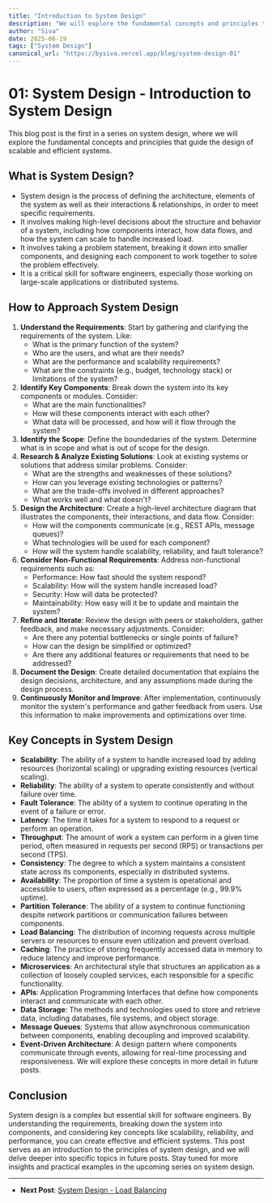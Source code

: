 ```yaml
---
title: "Introduction to System Design"
description: "We will explore the fundamental concepts and principles that guide the design of scalable and efficient systems."
author: "Siva"
date: 2025-06-19
tags: ["System Design"]
canonical_url: "https://bysiva.vercel.app/blog/system-design-01"
---
```


# 01: System Design - Introduction to System Design
This blog post is the first in a series on system design, where we will explore the fundamental concepts and principles that guide the design of scalable and efficient systems.

## What is System Design?
- System design is the process of defining the architecture, elements of the system as well as their interactions & relationships, in order to meet specific requirements.
- It involves making high-level decisions about the structure and behavior of a system, including how components interact, how data flows, and how the system can scale to handle increased load.
- It involves taking a problem statement, breaking it down into smaller components, and designing each component to work together to solve the problem effectively.
- It is a critical skill for software engineers, especially those working on large-scale applications or distributed systems.

## How to Approach System Design
1. **Understand the Requirements**: Start by gathering and clarifying the requirements of the system. Like:
    - What is the primary function of the system?
    - Who are the users, and what are their needs?
    - What are the performance and scalability requirements?
    - What are the constraints (e.g., budget, technology stack) or limitations of the system?
2. **Identify Key Components**: Break down the system into its key components or modules. Consider:
    - What are the main functionalities?
    - How will these components interact with each other?
    - What data will be processed, and how will it flow through the system?
3. **Identify the Scope**: Define the boundedaries of the system. Determine what is in scope and what is out of scope for the design.
4. **Research & Analyze Existing Solutions**: Look at existing systems or solutions that address similar problems. Consider:
    - What are the strengths and weaknesses of these solutions?
    - How can you leverage existing technologies or patterns?
    - What are the trade-offs involved in different approaches?
    - What works well and what doesn't?
5. **Design the Architecture**: Create a high-level architecture diagram that illustrates the components, their interactions, and data flow. Consider:
    - How will the components communicate (e.g., REST APIs, message queues)?
    - What technologies will be used for each component?
    - How will the system handle scalability, reliability, and fault tolerance?
6. **Consider Non-Functional Requirements**: Address non-functional requirements such as:
    - Performance: How fast should the system respond?
    - Scalability: How will the system handle increased load?
    - Security: How will data be protected?
    - Maintainability: How easy will it be to update and maintain the system?
7. **Refine and Iterate**: Review the design with peers or stakeholders, gather feedback, and make necessary adjustments. Consider:
    - Are there any potential bottlenecks or single points of failure?
    - How can the design be simplified or optimized?
    - Are there any additional features or requirements that need to be addressed?
8. **Document the Design**: Create detailed documentation that explains the design decisions, architecture, and any assumptions made during the design process.
9. **Continuously Monitor and Improve**: After implementation, continuously monitor the system's performance and gather feedback from users. Use this information to make improvements and optimizations over time.

## Key Concepts in System Design
- **Scalability**: The ability of a system to handle increased load by adding resources (horizontal scaling) or upgrading existing resources (vertical scaling).
- **Reliability**: The ability of a system to operate consistently and without failure over time.
- **Fault Tolerance**: The ability of a system to continue operating in the event of a failure or error.
- **Latency**: The time it takes for a system to respond to a request or perform an operation.
- **Throughput**: The amount of work a system can perform in a given time period, often measured in requests per second (RPS) or transactions per second (TPS).
- **Consistency**: The degree to which a system maintains a consistent state across its components, especially in distributed systems.
- **Availability**: The proportion of time a system is operational and accessible to users, often expressed as a percentage (e.g., 99.9% uptime).
- **Partition Tolerance**: The ability of a system to continue functioning despite network partitions or communication failures between components.
- **Load Balancing**: The distribution of incoming requests across multiple servers or resources to ensure even utilization and prevent overload.   
- **Caching**: The practice of storing frequently accessed data in memory to reduce latency and improve performance.
- **Microservices**: An architectural style that structures an application as a collection of loosely coupled services, each responsible for a specific functionality.
- **APIs**: Application Programming Interfaces that define how components interact and communicate with each other.
- **Data Storage**: The methods and technologies used to store and retrieve data, including databases, file systems, and object storage.
- **Message Queues**: Systems that allow asynchronous communication between components, enabling decoupling and improved scalability.
- **Event-Driven Architecture**: A design pattern where components communicate through events, allowing for real-time processing and responsiveness.
We will explore these concepts in more detail in future posts.

## Conclusion
System design is a complex but essential skill for software engineers. By understanding the requirements, breaking down the system into components, and considering key concepts like scalability, reliability, and performance, you can create effective and efficient systems. This post serves as an introduction to the principles of system design, and we will delve deeper into specific topics in future posts. Stay tuned for more insights and practical examples in the upcoming series on system design.

---
- **Next Post**: [System Design - Load Balancing](/blog/system-design-02)